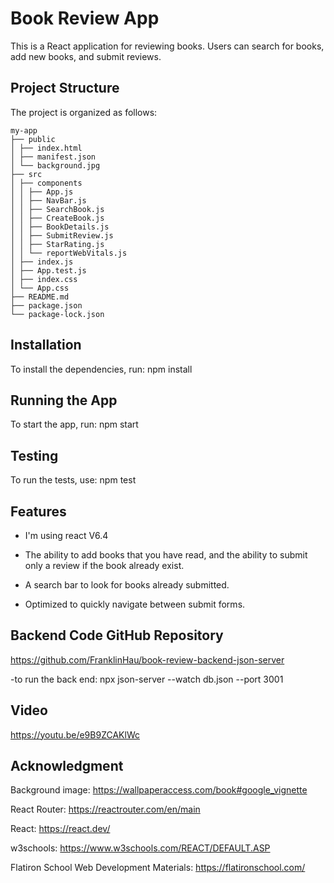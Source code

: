 # Book Review App

This is a React application for reviewing books. Users can search for books, add new books, and submit reviews.

## Project Structure

The project is organized as follows:

```
my-app
├── public
│ ├── index.html
│ ├── manifest.json
│ └── background.jpg
├── src
│ ├── components
│ │ ├── App.js
│ │ ├── NavBar.js
│ │ ├── SearchBook.js
│ │ ├── CreateBook.js
│ │ ├── BookDetails.js
│ │ ├── SubmitReview.js
│ │ ├── StarRating.js
│ │ └── reportWebVitals.js
│ ├── index.js
│ ├── App.test.js
│ ├── index.css
│ └── App.css
├── README.md
├── package.json
└── package-lock.json

```

## Installation

To install the dependencies, run:
npm install

## Running the App

To start the app, run:
npm start

## Testing

To run the tests, use:
npm test


## Features

- I'm using react V6.4

- The ability to add books that you have read, and the ability to submit only a review if the book already exist.  

- A search bar to look for books already submitted. 

- Optimized to quickly navigate between submit forms.

## Backend Code GitHub Repository

https://github.com/FranklinHau/book-review-backend-json-server

-to run the back end: npx json-server --watch db.json --port 3001
## Video

https://youtu.be/e9B9ZCAKlWc

## Acknowledgment

Background image: https://wallpaperaccess.com/book#google_vignette

React Router: https://reactrouter.com/en/main

React: https://react.dev/

w3schools: https://www.w3schools.com/REACT/DEFAULT.ASP

Flatiron School Web Development Materials: https://flatironschool.com/
